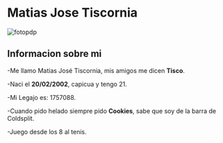 # Matias Jose Tiscornia 

![fotopdp](https://user-images.githubusercontent.com/82007207/231621829-fbe9f001-7c37-46c2-93ec-6ff361e522fc.jpeg)


<h2> Informacion sobre mi </h2>  

-Me llamo Matias José Tiscornia, mis amigos me dicen <b>Tisco</b>.  

-Naci el <b>20/02/2002</b>, capicua y tengo 21.  

-Mi Legajo es: 1757088.  

-Cuando pido helado siempre pido <b>Cookies</b>, sabe que soy de la barra de Coldsplit.  

-Juego desde los 8 al tenis.  





